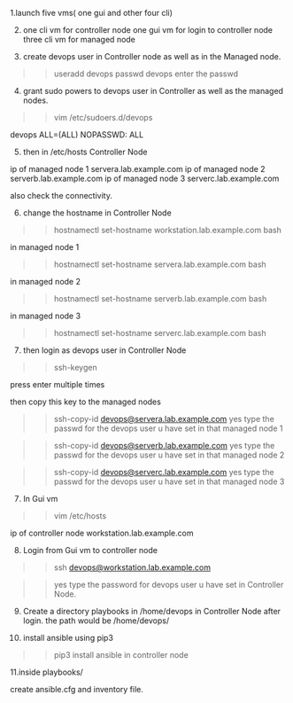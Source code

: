 1.launch five vms( one gui and other four cli)

2. one cli vm for controller node
   one gui vm for login to controller node
   three cli vm for managed node

3. create devops user in Controller node as well as in the Managed node.
 >> useradd devops
 >> passwd devops
 enter the passwd 

4. grant sudo powers to devops user in Controller as well as the managed nodes.

>> vim /etc/sudoers.d/devops

devops ALL=(ALL)  NOPASSWD: ALL

5. then in /etc/hosts
Controller Node

ip of managed node 1   servera.lab.example.com
ip of managed node 2   serverb.lab.example.com
ip of managed node 3   serverc.lab.example.com

also check the connectivity.

6. change the hostname 
in Controller Node

>> hostnamectl set-hostname workstation.lab.example.com 
>> bash

in managed node 1

>> hostnamectl set-hostname servera.lab.example.com 
>> bash

in managed node 2

>> hostnamectl set-hostname serverb.lab.example.com 
>> bash

in managed node 3

>> hostnamectl set-hostname serverc.lab.example.com 
>> bash

7. then login as devops user in Controller Node

>> ssh-keygen

press enter multiple times

then copy this key to the managed nodes

>> ssh-copy-id devops@servera.lab.example.com 
>> yes
>> type the passwd for the devops user u have set in that managed node 1

>> ssh-copy-id devops@serverb.lab.example.com 
>> yes
>> type the passwd for the devops user u have set in that managed node 2

>> ssh-copy-id devops@serverc.lab.example.com 
>> yes
>> type the passwd for the devops user u have set in that managed node 3


7. In Gui vm

>> vim /etc/hosts


ip of controller node   workstation.lab.example.com 

8. Login from Gui vm to controller node

>> ssh devops@workstation.lab.example.com

>> yes
>> type the password for devops user u have set in Controller Node.


9. Create a directory playbooks in /home/devops  in Controller Node after login.
 the path would be /home/devops/

10. install ansible using pip3 
>> pip3 install ansible  in controller node 

11.inside playbooks/ 

create ansible.cfg and inventory file.


